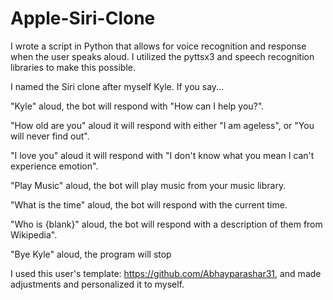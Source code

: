 # Apple-Siri-Clone
I wrote a script in Python that allows for voice recognition and response when the user speaks aloud.
I utilized the pyttsx3 and speech recognition libraries to make this possible.

I named the Siri clone after myself Kyle.
If you say...

"Kyle" aloud, the bot will respond with "How can I help you?". 

"How old are you" aloud it will respond with either "I am ageless", or "You will never find out".

"I love you" aloud it will respond with "I don't know what you mean I can't experience emotion".

"Play Music" aloud, the bot will play music from your music library.

"What is the time" aloud, the bot will respond with the current time.

"Who is {blank}" aloud, the bot will respond with a description of them from Wikipedia".

"Bye Kyle" aloud, the program will stop


I used this user's template: https://github.com/Abhayparashar31, and made adjustments and personalized it to myself.
